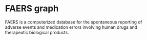 # FAERS graph  

FAERS is a computerized database for the spontaneous reporting of adverse events and medication errors involving human drugs and therapeutic biological products.
